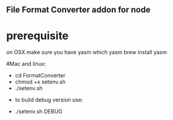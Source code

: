 ## File Format Converter addon for node
# prerequisite
on OSX  make sure you have yasm
which yasm
brew install yasm

#Mac and linux:

- cd FormatConverter
- chmod +x setenv.sh
- ./setenv.sh

* to build debug version use:
- ./setenv.sh DEBUG
